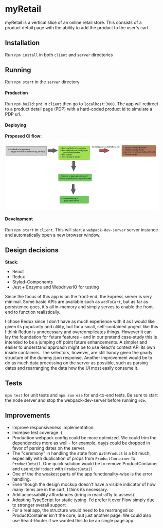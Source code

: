 # myRetail
myRetail is a vertical slice of an online retail store. This consists of a product detail page with the ability to add the product to the user's cart. 

## Installation
Run `npm install` in both `client` and `server` directories

## Running
Run `npm start` in the `server` directory

#### Production
Run `npm build:prd` in `client` then go to `localhost:3000`. The app will redirect to a product detail page (PDP) with a hard-coded product id to simulate a PDP url. 

#### Deploying

**Proposed CI flow:**

![CI Flow](./myretail-ci-flow.png?raw=true)

#### Development
Run `npm start` in `client`. This will start a `webpack-dev-server` server instance and automatically open a new browser window.

## Design decisions
**Stack**:
* React
* Redux
* Styled-Components
* Jest + Enzyme and WebdriverIO for testing

Since the focus of this app is on the front-end, the Express server is very minimal. Some basic APIs are available such as `addToCart`, but as far as persistence goes, it's all in-memory and simply serves to enable the front-end to function realistically.

I chose Redux since I don't have as much experience with it as I would like given its popularity and utility, but for a small, self-contained project like this I think Redux is unnecessary and overcomplicates things. However it can lay the foundation for future features - and in our pretend case-study this is intended to be a jumping off point future enhancements. 
A simpler and easier to understand approach might be to use React's context API its own inside containers. The selectors, however, are still handy given the gnarly structure of the dummy json response. Another improvement would be to do as much data processing on the server as possible, such as parsing dates and rearranging the data how the UI most easily consume it.
## Tests
`npm test` for unit tests and `npm run e2e` for end-to-end tests. Be sure to start the node server and stop the webpack-dev-server before running `e2e`. 

## Improvements
* Improve responsiveness implementation
* Increase test coverage :)
* Production webpack config could be more optimized. We could trim the dependencies more as well - for example, dayjs could be dropped in favor of parsing dates on the server.
* The "ceremony" in handling the state from `WithProduct` is a bit much, especially with duplication of props from `ProductContainer` to `ProductDetail`. One quick solution would be to remove ProductContainer and use `WithProduct` with `ProductDetail`
* One of the the weakest parts of the app functionality-wise is the error handling.
* Even though the design mockup doesn't have a visible indicator of how many items are in the cart, I think its necessary.
* Add accessability affordances (bring in react-a11y to assess)
* Adopting TypeScript for static typing. I'd prefer it over Flow simply due to stronger overall support
* For a real app, the structure would need to be rearranged so ProductContainer isn't the core, but just another page. We could also use React-Router if we wanted this to be an single page app.